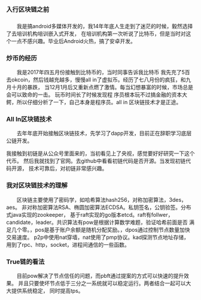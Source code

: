  ### 入行区块链之前
 
 
 
 ###
 
  &emsp;&emsp;我是搞android多媒体开发的，我14年年底人生走到了迷茫的时候，毅然选择了去培训机构培训嵌入式开发，
  在培训机构第一次听说了比特币，但是当时对这个一点不感兴趣。毕业后Android火热，搞了安卓开发。
  
  ### 炒币的经历 
 &emsp;&emsp;我是2017年四五月份接触到比特币的，当时同事告诉我比特币
 我先充了5百去okcoin，然后钱越充越多，慢慢all in了虚拟币。经历了七八月份的疯狂，和九月十月的暴跌，
 当12月1月后又重新点燃了激情。每当幻想暴富的时候，市场总是会可以致命的一击。
 玩币时间长了时候发现程
 序员根本玩不过搞金融的资本大鳄，所以仔细分析了一下，自己本身是程序员。all in
 区块链技术才是正途。

 ### All In区块链技术 
 
&emsp;&emsp;去年年底开始接触区块链技术，先学习了dapp开发，目前正在辞职学习底层
公链开发。
 
   我接触到初链是从公众号里面来的，当初看见上了央视，感觉要好好研究一下这个代币。
   然后我就找到了官网。去github中看看初链代码是否开源。当发现初链代码开源，
   技术可靠后，对初链非常感兴趣。
### 我对区块链技术的理解 
&emsp;&emsp;区块链主要使用了密码学，如哈希算法hash256，对称加密算法，3des，aes。
非对称加密算法RSA、椭圆加密算法ECDSA。私钥签名，公钥验签。分布式java实现的zookeeper，
基于raft实现的go版本etcd。raft有follwer，candidate，leader。共识算法有pow是根据计算数学难题，验证哈希前面是否
满足几个零。，pos是基于账户余额是随机分配奖励。，dpos通过控制节点数量加快交易速度。
p2p中使用nat穿墙，nat使用了pmp协议。kad探测节点地址存储，
用到了rpc、http，socket，进程间通信的一些函数。
 
 

### True链的看法

 &emsp;&emsp;目前pow解决了节点信任的问题，而pbft通过提案的方式可以快速的提升效果。
 并且只要使坏节点低于三分之一系统就可以稳定运行。两者结合一起可以大大提供系统稳定，
 同时提高tps。
